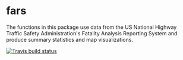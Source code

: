 # fars

The functions in this package use data from the US National Highway Traffic Safety Administration's Fatality Analysis Reporting System and produce summary statistics and map visualizations.

[![Travis build status](https://travis-ci.org/IdleImpala/fars.svg?branch=master)](https://travis-ci.org/IdleImpala/fars)
